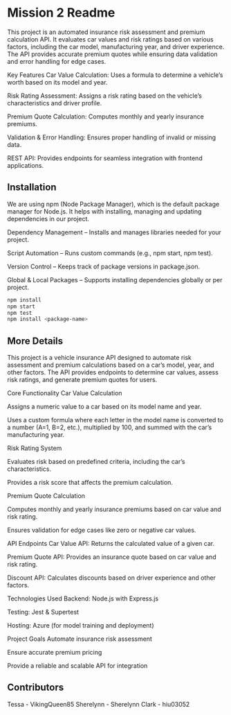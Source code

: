 # Mission 2 Readme

This project is an automated insurance risk assessment and premium calculation API. It evaluates car values and risk ratings based on various factors, including the car model, manufacturing year, and driver experience. The API provides accurate premium quotes while ensuring data validation and error handling for edge cases.

Key Features
Car Value Calculation: Uses a formula to determine a vehicle’s worth based on its model and year.

Risk Rating Assessment: Assigns a risk rating based on the vehicle’s characteristics and driver profile.

Premium Quote Calculation: Computes monthly and yearly insurance premiums.

Validation & Error Handling: Ensures proper handling of invalid or missing data.

REST API: Provides endpoints for seamless integration with frontend applications.

## Installation

We are using npm (Node Package Manager), which is the default package manager for Node.js. It helps with installing, managing and updating dependencies in our project.

Dependency Management – Installs and manages libraries needed for your project.

Script Automation – Runs custom commands (e.g., npm start, npm test).

Version Control – Keeps track of package versions in package.json.

Global & Local Packages – Supports installing dependencies globally or per project.

```bash
npm install
npm start
npm test
npm install <package-name>
```
## More Details

This project is a vehicle insurance API designed to automate risk assessment and premium calculations based on a car’s model, year, and other factors. The API provides endpoints to determine car values, assess risk ratings, and generate premium quotes for users.

Core Functionality
Car Value Calculation

Assigns a numeric value to a car based on its model name and year.

Uses a custom formula where each letter in the model name is converted to a number (A=1, B=2, etc.), multiplied by 100, and summed with the car’s manufacturing year.

Risk Rating System

Evaluates risk based on predefined criteria, including the car’s characteristics.

Provides a risk score that affects the premium calculation.

Premium Quote Calculation

Computes monthly and yearly insurance premiums based on car value and risk rating.

Ensures validation for edge cases like zero or negative car values.

API Endpoints
Car Value API: Returns the calculated value of a given car.

Premium Quote API: Provides an insurance quote based on car value and risk rating.

Discount API: Calculates discounts based on driver experience and other factors.

Technologies Used
Backend: Node.js with Express.js

Testing: Jest & Supertest

Hosting: Azure (for model training and deployment)

Project Goals
Automate insurance risk assessment

Ensure accurate premium pricing

Provide a reliable and scalable API for integration

## Contributors

Tessa - VikingQueen85
Sherelynn - Sherelynn
Clark - hiu03052
